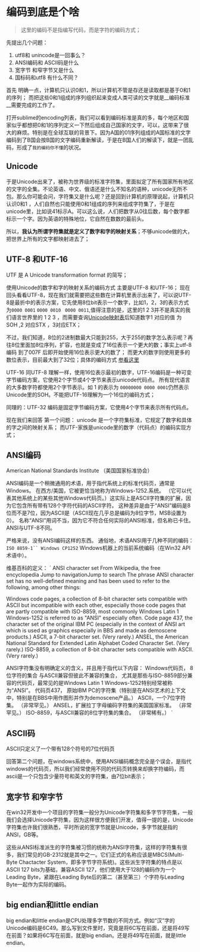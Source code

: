 # 编码到底是个啥

> 这里的编码不是指编写代码，而是字符的编码方式；

先提出几个问题：
1. utf8和 unincode是一回事么？
2. ANSI编码和 ASCII码是什么
3. 宽字节 和窄字节又是什么
4. 国标码和utf8 有什么不同？

首先 明确一点，计算机只认识0和1，所以计算机不管是存还是读取都是基于0和1的序列；
而把这些0和1组成的序列组织起来变成人类可读的文字就是__编码标准__需要完成的工作了。

打开sublime的encoding列表，我们可以看到编码标准是真的多，每个地区和国家似乎都想把0和1的序列定义一下然后组成自己国家的文字，可以，这带来了很大的麻烦。特别是在全球互联的背景下。因为A国的01序列组成的A国标准的文字编码到了B国会按B国的文字编码重新解读，于是在B国人们的解读下，就是一团乱码，形成了`我的编码你不懂`的状况。

## Unicode
于是Unicode出来了，被称为世界级的标准字符集，里面拟定了所有国家所有地区的文字的全集。不论英语、中文、俄语还是什么不知名的语种，unicode无所不包。那么你可能会问，字符集又是什么呢？还是回到计算机的原理说起，计算机只认识0和1 ，人们自然也只能使用0和1组成的序列来组成字符集了，于是在unicode里，比如说41标示A。可以这么说，人们把数字从0往后数，每个数字都标示一个字。因为英语的特殊地位，它自然在数数的最前头。

所以，__我认为所谓字符集就是定义了数字和字的映射关系__；不够unicode做的大，把世界上所有的文字都映射进去了；

## UTF-8 和UTF-16
UTF 是 A Unicode transformation format 的简写；

使用Unicode的数字和字的映射关系的编码方式 主要是UTF-8 和UTF-16；
现在回头看看UTF-8，现在我们就需要把这些数在计算机里表示出来了，可以说UTF-8是最折中的表示方案，它先使用8位bit表示一个数字，比如1，2，3的表示方式为`0000 0001` `0000 0010` ` 0000 0011`,值得注意的是，这里的1 2 3并不是真实的我们语言世界里的 1 2 3 ，而需要查询[Unicode映射表](https://unicode-table.com/en/#0001)后知道数字1 对应的值 为 SOH ,2 对应STX ，3对应ETX；

不过，我们知道，8位的2进制数最大只能到255，大于255的数字怎么表示呢？再往8位里面加8位序列，扩容，也就是变成了16位表示一个更大的数；事实上utf-8编码 到了007F 后即开始使用16位表示更大的数了；
而更大的数字则使用更多的数位表示，目前最大到了32位；具体的编码方式 [参看这里](https://naveenr.net/unicode-character-set-and-utf-8-utf-16-utf-32-encoding/)

UTF-16 同UTF-8 理解一样，使用16位表示最初的数字，UTF-16编码是一种可变字节编码方案，它使用2个字节或4个字节来表示unicode代码点。 所有现代语言的大多数字符都使用2个字节表示。如 1 的表示为 `00000000 0000 0001`仍然表示Unicode里的SOH。不能把UTF-16理解为一个16位的编码方式；

同理的：UTF-32 编码是固定字节编码方案，它使用4个字节来表示所有代码点。

现在我们来回答 第一个问题：
unicode 是一个字符集标准，它规定了数字和具体的字之间的映射关系；
而UTF-家族是unicode里的数字（代码点）的编码实现方式；

## ANSI编码
American National Standards Institute （美国国家标准协会）

ANSI编码是一个稍微通用的术语，用于指代系统上的标准代码页，通常是Windows。 在西方/美国，它被更恰当地称为Windows-1252.系统。 （它可以代表其他系统上的某些其他Windows代码页。）这实际上是ASCII字符集的扩展，因为它包含所有带有128个字符代码的ASCII字符。 这种差异是由于“ANSI”编码是8位而不是7位，因为ASCII是（ASCII现在几乎总是编码为8位字节，MSB设置为0）。 名称“ANSI”用词不当，因为它不符合任何实际的ANSI标准，但名称已卡住。 ANSI与UTF-8不同。

严格来说，没有ANSI编码这样的东西。 通俗地，术语ANSI用于几种不同的编码：`ISO 8859-1`` Windows CP1252` Windows机器上的当前系统编码（在Win32 API术语中）。

维基百科的定义：
`
ANSI character set
From Wikipedia, the free encyclopedia
Jump to navigationJump to search
The phrase ANSI character set has no well-defined meaning and has been used to refer to the following, among other things:

Windows code pages, a collection of 8-bit character sets compatible with ASCII but incompatible with each other, especially those code pages that are partly compatible with ISO-8859, most commonly Windows Latin 1
Windows-1252 is referred to as "ANSI" especially often.
Code page 437, the character set of the original IBM PC (especially in the context of ANSI art which is used as graphics especially in BBS and made as demoscene products.)
ASCII, a 7-bit character set. (Very rarely.)
ANSEL, the American National Standard for Extended Latin Alphabet Coded Character Set. (Very rarely.)
ISO-8859, a collection of 8-bit character sets compatible with ASCII. (Very rarely.)

ANSI字符集没有明确定义的含义，并且用于指代以下内容：
Windows代码页，
8位字符的集合 与ASCII兼容但彼此不兼容的集合，
尤其是那些与ISO-8859部分兼容的代码页，最常见的是Windows Latin 1 
Windows-1252特别经常被称为“ANSI”。 代码页437，
原始IBM PC的字符集（特别是在ANSI艺术的上下文中，特别是在BBS中用作图形并作为demoscene产品。）
ASCII，一个7位字符集。 （非常罕见。）
ANSEL，扩展拉丁字母编码字符集的美国国家标准。 （非常罕见。）
ISO-8859，与ASCII兼容的8位字符集的集合。 （非常稀有。）
`

## ASCII码
ASCII只定义了一个带有128个符号的7位代码页

回答第二个问题，在windows系统中，使用ANSI编码概念完全是个误会，是指代windows的代码页，所以我们经常使用不同的代码页转换来却换字符编码，而ascii是一个只包含少量符号和英文的字符集，由7位bit表示；


## 宽字节 和窄字节
在win32开发中一个项目的字符集一般分为Unicode字符集和多字节字符集，一般我们会选择Unicode字符集，因为这样很方便我们开发，值得一提的是，Unicode字符集也许我们很熟悉，平时所说的宽字节就是Unicode，多字节就是指的ANSI，GB等。

这些从ANSI标准派生的字符集被习惯的统称为ANSI字符集，这样的字符集有很多，我们常见的GB-2312就是其中之一。它们正式的名称应该是MBCS(Multi-Byte Chactacter System，即多字节字符系统)。这些派生字符集的特点是以ASCII 127 bits为基础，兼容ASCII 127，他们使用大于128的编码作为一个Leading Byte，紧跟在Leading Byte后的第二（甚至第三）个字符与Leading Byte一起作为实际的编码。 


## big endian和little endian 

big endian和little endian是CPU处理多字节数的不同方式。例如“汉”字的Unicode编码是6C49。那么写到文件里时，究竟是将6C写在前面，还是将49写在前面？如果将6C写在前面，就是big endian。还是将49写在前面，就是little endian。 
